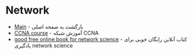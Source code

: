 # Network 

- [Main](./README.md) - بازگشت به صفحه اصلی 
- [CCNA course](http://youtube.com/playlist?list=PLF991927DF086C27C) - آموزش شبکه CCNA
- [good free online book for network science](http://barabasi.com/networksciencebook) - کتاب آنلاین رایگان خوبی برای یادگیری network science
